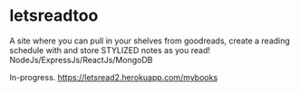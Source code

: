 # letsreadtoo


A site where you can pull in your shelves from goodreads, create a reading schedule with and store STYLIZED notes as you read!
NodeJs/ExpressJs/ReactJs/MongoDB

In-progress.
https://letsread2.herokuapp.com/mybooks
